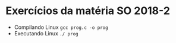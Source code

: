 # Exercícios da matéria SO 2018-2

- Compilando Linux
`gcc prog.c -o prog`
- Executando Linux
`./ prog`
